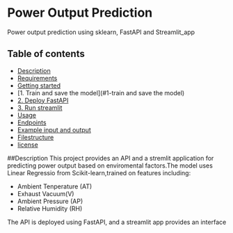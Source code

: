 # Power Output Prediction
Power output prediction using sklearn, FastAPI and Streamlit_app

## Table of contents
- [Description](#description)
- [Requirements](#requirements)
- [Getting started](#getting-started)
- [1. Train and save the model](#1-train and save the model)
- [2. Deploy FastAPI](@2-deploy-fastapi)
- [3. Run streamlit](#3-streamlit)
- [Usage](#usage)
- [Endpoints](#endpoints)
- [Example input and output](#example-input-and-output)
- [Filestructure](#file-structure)
- [license](#lisence)

##Description
This project provides an API and a stremlit application for predicting power output based on enviromental factors.The model uses Linear Regressio from Scikit-learn,trained on features including:

- Ambient Tenperature (AT)
- Exhaust Vacuum(V)
- Ambient Pressure (AP)
- Relative Humidity (RH)

The API is deployed using FastAPI, and a streamlit app provides an interface

